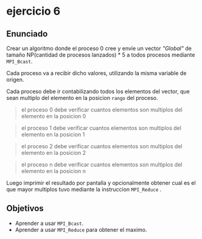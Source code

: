 
# ejercicio 6

## Enunciado

Crear un algoritmo donde el proceso 0 cree y envíe un vector *"Global"* de tamaño NP(cantidad de procesos lanzados) \* 5 a todos procesos mediante `MPI_Bcast`. 

Cada proceso va a recibir dicho valores, utilizando la misma variable de origen.

Cada proceso debe ir contabilizando todos los elementos del vector, que sean multiplo del elemento en la posicion `rango` del proceso.

> el proceso 0 debe verificar cuantos elementos son multiplos del elemento en la posicion 0

> el proceso 1 debe verificar cuantos elementos son multiplos del elemento en la posicion 1

> el proceso 2 debe verificar cuantos elementos son multiplos del elemento en la posicion 2

> el proceso n debe verificar cuantos elementos son multiplos del elemento en la posicion n

Luego imprimir el resultado por pantalla y opcionalmente obtener cual es el que mayor multiplos tuvo mediante la instruccion `MPI_Reduce` .

## Objetivos

- Aprender a usar `MPI_Bcast`.
- Aprender a usar `MPI_Reduce` para obtener el maximo.
